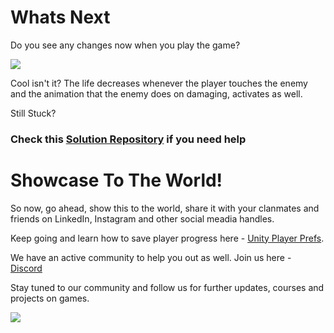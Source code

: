 # Whats Next

Do you see any changes now when you play the game?

![](https://media.giphy.com/media/5VKbvrjxpVJCM/giphy.gif)

Cool isn't it? The life decreases whenever the player touches the enemy and the animation that the enemy does on damaging, activates as well.

Still Stuck?

### Check this [Solution Repository](https://github.com/outscal/Health-And-Damage-System/tree/Solution-Statement) if you need help 
# Showcase To The World!

So now, go ahead, show this to the world, share it with your clanmates and friends on LinkedIn, Instagram and other social meadia handles.

Keep going and learn how to save player progress here - [Unity Player Prefs](https://academy.outscal.com/unity-player-prefs/).

We have an active community to help you out as well. Join us here - [Discord](https://discord.com/invite/R4hfXhsWjN)

Stay tuned to our community and follow us for further updates, courses and projects on games.

![](https://media.giphy.com/media/RlkpEoA21mc5iTmgji/giphy.gif)
